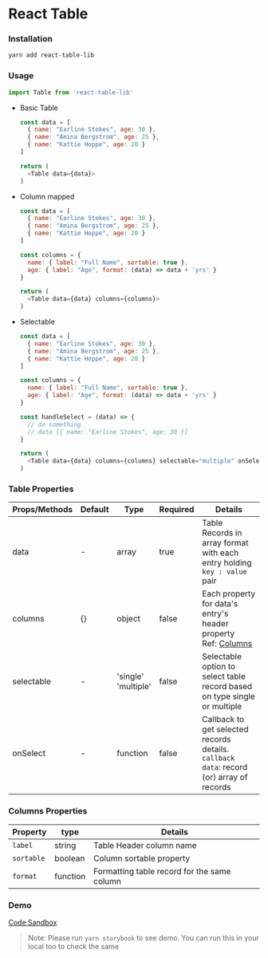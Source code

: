 # React Table

### Installation

```sh
yarn add react-table-lib
```

### Usage

```js
import Table from 'react-table-lib'

```


- Basic Table

  ```js
  const data = [
    { name: "Earline Stokes", age: 30 },
    { name: "Amina Bergstrom", age: 25 },
    { name: "Kattie Hoppe", age: 20 }
  ]

  return (
    <Table data={data}>
  )
  ```
- Column mapped
  ```js
  const data = [
    { name: "Earline Stokes", age: 30 },
    { name: "Amina Bergstrom", age: 25 },
    { name: "Kattie Hoppe", age: 20 }
  ]

  const columns = {
    name: { label: "Full Name", sortable: true },
    age: { label: "Age", format: (data) => data + 'yrs' }
  }

  return (
    <Table data={data} columns={columns}>
  )
  ```
- Selectable
  ```js
  const data = [
    { name: "Earline Stokes", age: 30 },
    { name: "Amina Bergstrom", age: 25 },
    { name: "Kattie Hoppe", age: 20 }
  ]

  const columns = {
    name: { label: "Full Name", sortable: true },
    age: { label: "Age", format: (data) => data + 'yrs' }
  }

  const handleSelect = (data) => {
    // do something
    // data [{ name: "Earline Stokes", age: 30 }]
  }

  return (
    <Table data={data} columns={columns} selectable="multiple" onSelect={handleSelect}>
  )
  ```

### Table Properties

| Props/Methods | Default | Type | Required | Details |
|---|---|---|---|--|
| data | - | array | true | Table Records in array format with each entry holding `key : value` pair |
| columns | {} | object | false |Each property for data's entry's header property <br/>Ref: [Columns](#columns)|
| selectable | - | 'single'<br/> 'multiple' | false | Selectable option to select table record based on type single or multiple |
| onSelect | - | function | false | Callback to get selected records details.<br/> `callback data`: record (or) array of records |


### Columns Properties

| Property | type | Details |
|---|---|---|
| `label` | string | Table Header column name |
| `sortable` | boolean | Column sortable property |
| `format` | function | Formatting table record for the same column |



### Demo

[Code Sandbox](http://codesandbox.io/p/github/smartameer/react-table-lib/master)

> Note: Please run `yarn storybook` to see demo. You can run this in your local too to check the same
